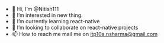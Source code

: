 - 👋 Hi, I’m @Nitish111
- 👀 I’m interested in new thing.
- 🌱 I’m currently learning react-native
- 💞️ I’m looking to collaborate on react-native  projects
- 📫 How to reach me mail me on itp10a.nsharma@gmail.com

<!---
Nitish111/Nitish111 is a ✨ special ✨ repository because its `README.md` (this file) appears on your GitHub profile.
You can click the Preview link to take a look at your changes.
--->
